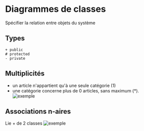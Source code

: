 # Diagrammes de classes

Spécifier la relation entre objets du système

## Types
```
+ public
# protected
- private
```

## Multiplicités
- un article n'appartient qu'à une seule catégorie (1) 
- une catégorie concerne plus de 0 articles, sans maximum (*).
![exemple](https://user-images.githubusercontent.com/19282069/148109790-65df052e-89b5-40f9-ae34-7b554b1d7dba.png)

## Associations n-aires
Lie + de 2 classes
![exemple](https://user-images.githubusercontent.com/19282069/148109927-f1702abd-3108-4c1f-b68a-11ea3e77dd9b.png)